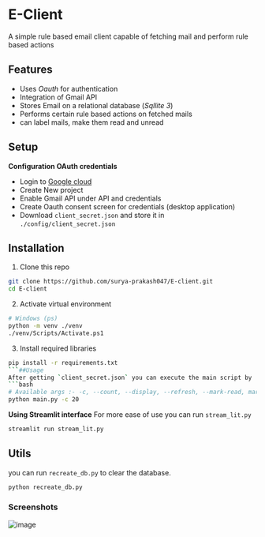 
# E-Client

A simple rule based email client capable of fetching mail and perform rule based actions




## Features

- Uses *Oauth* for authentication
- Integration of Gmail API
- Stores Email on a relational database (*Sqllite 3*)
- Performs certain rule based actions on fetched mails
- can label mails, make them read and unread




## Setup

**Configuration OAuth credentials**

- Login to [Google cloud](https://console.cloud.google.com)
- Create New project
- Enable Gmail API under API and credentials
- Create Oauth consent screen for credentials (desktop application)
- Download `client_secret.json` and store it in `./config/client_secret.json`
 
## Installation

1. Clone this repo

```bash
git clone https://github.com/surya-prakash047/E-client.git
cd E-client
```
2. Activate virtual environment
```bash
# Windows (ps)
python -m venv ./venv
./venv/Scripts/Activate.ps1
```
3. Install required libraries
```bash
pip install -r requirements.txt
```##Usage
After getting `client_secret.json` you can execute the main script by 
```bash
# Available args :- -c, --count, --display, --refresh, --mark-read, mark-unread
python main.py -c 20
```
**Using Streamlit interface**
For more ease of use you can run `stream_lit.py` 

```bash
streamlit run stream_lit.py
```
## Utils
you can run `recreate_db.py` to clear the database.

```bash
python recreate_db.py
```

### Screenshots    
![image](https://github.com/user-attachments/assets/50e8f8d2-5114-4353-8b20-d6e254314cd6)
